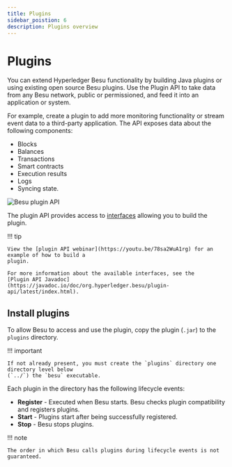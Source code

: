 ```yaml
---
title: Plugins
sidebar_poistion: 6
description: Plugins overview
---
```


# Plugins

You can extend Hyperledger Besu functionality by building Java plugins or using existing open source
Besu plugins.
Use the Plugin API to take data from any Besu network, public or permissioned, and feed it into an
application or system.

For example, create a plugin to add more monitoring functionality or stream event data to a
third-party application. The API exposes data about the following components:

* Blocks
* Balances
* Transactions
* Smart contracts
* Execution results
* Logs
* Syncing state.

![Besu plugin API](../../assets/images/Hyperledger-Besu-Plugin-API.png)

The plugin API provides access to [interfaces](../reference/plugin-api-interfaces.md) allowing you
to build the plugin.

!!! tip

    View the [plugin API webinar](https://youtu.be/78sa2WuA1rg) for an example of how to build a
    plugin.

    For more information about the available interfaces, see the
    [Plugin API Javadoc](https://javadoc.io/doc/org.hyperledger.besu/plugin-api/latest/index.html).

## Install plugins

To allow Besu to access and use the plugin, copy the plugin (`.jar`) to the `plugins` directory.

!!! important

    If not already present, you must create the `plugins` directory one directory level below
    (`../`) the `besu` executable.

Each plugin in the directory has the following lifecycle events:

* **Register** - Executed when Besu starts. Besu checks plugin compatibility and registers plugins.
* **Start** - Plugins start after being successfully registered.
* **Stop** - Besu stops plugins.

!!! note

    The order in which Besu calls plugins during lifecycle events is not guaranteed.
